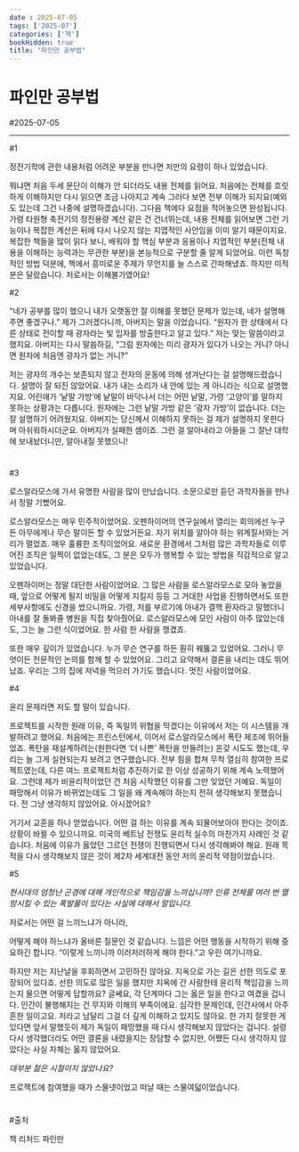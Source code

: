 ```yaml
---
date : 2025-07-05
tags: ['2025-07']
categories: ['책']
bookHidden: true
title: "파인만 공부법"
---
```


# 파인만 공부법

#2025-07-05

---

#1

정전기학에 관한 내용처럼 어려운 부분을 만나면 저만의 요령이 하나 있었습니다. 

뭐냐면 처음 두세 문단이 이해가 안 되더라도 내용 전체를 읽어요. 처음에는 전체를 흐릿하게 이해하지만 다시 읽으면 조금 나아지고 계속 그러다 보면 전부 이해가 되지요(예외도 있는데 그건 나중에 설명하겠습니다). 그다음 책에다 요점을 적어놓으면 완성됩니다. 가령 타원형 축전기의 정전용량 계산 같은 건 건너뛰는데, 내용 전체를 읽어보면 그런 기능이나 복잡한 계산은 뒤에 다시 나오지 않는 지엽적인 사안임을
이미 알기 때문이지요. 복잡한 책들을 많이 읽다 보니, 배워야 할 핵심 부분과 응용이나 지엽적인 부분(전체 내용을 이해하는 능력과는 무관한 부분)을 본능적으로 구분할 줄 알게 되었어요. 이런 독창적인 방법 덕분에, 책에서 흥미로운 주제가 무언지를 늘 스스로 간파해냈죠. 하지만 미적분은 달랐습니다. 저로서는 이해불가였어요!

#2

“네가 공부를 많이 했으니 내가 오랫동안 잘 이해를 못했던 문제가 있는데, 네가 설명해주면 좋겠구나.” 제가 그러겠다니까, 아버지는 말을 이었습니다. “원자가 한 상태에서 다른 상태로 전이할 때 광자라는 빛 입자를 방출한다고 알고 있다.” 저는 맞는 말씀이라고 했지요. 아버지는 다시 말씀하길, “그럼 원자에는 미리 광자가 있다가 나오는 거니? 아니면 원자에 처음엔 광자가 없는 거니?”

저는 광자의 개수는 보존되지 않고 전자의 운동에 의해 생겨난다는 걸 설명해드렸습니다. 설명이 잘 되진 않았어요. 내가 내는 소리가 내 안에 있는 게 아니라는 식으로 설명했지요. 어린애가 ‘낱말 가방’에 낱말이 바닥나서 더는 어떤 낱말, 가령 ‘고양이’를 말하지 못하는 상황과는 다릅니다. 원자에는 그런 낱말 가방 같은 ‘광자 가방’이 없습니다. 더는 잘 설명하기 어려웠지요. 아버지는 당신께서 이해하지 못하는 걸 제가 설명하지 못한다며 아쉬워하시더군요. 아버지가 실패한 셈이죠. 그런 걸 알아내라고 아들을 그 잘난 대학에 보내놨더니만, 알아내질 못했으니!

#

#3

로스알라모스에 가서 유명한 사람을 많이 만났습니다. 소문으로만 듣던 과학자들을 만나서 정말 기뻤어요. 

로스알라모스는 매우 민주적이었어요. 오펜하이머의 연구실에서 열리는 회의에선 누구든 아무에게나 무슨 말이든 할 수 있었거든요. 자기 위치를 알아야 하는 위계질서와는 거리가 멀었죠. 매우 훌륭한 조직이었어요. 새로운 환경에서 그처럼 많은 과학자들로 이루어진 조직은 일찍이 없었는데도, 그 분은 모두가 행복할 수 있는 방법을 직감적으로 알고 있었습니다.

오펜하이머는 정말 대단한 사람이었어요. 그 많은 사람을 로스알라모스로 모아 놓았을 때, 앞으로 어떻게 될지 비밀을 어떻게 지킬지 등등 그 거대한 사업을 진행하면서도 또한 세부사항에도 신경을 썼으니까요. 가령, 저를 부르기에 아내가 결핵 환자라고 말했더니 아내를 잘 돌봐줄 병원을 직접 찾아줬어요. 로스알라모스에 모인 사람이 아주 많았는데도, 그는 늘 그런 식이었어요. 한 사람 한 사람을 챙겼죠.

또한 매우 깊이가 있었습니다. 누가 무슨 연구를 하든 훤히 꿰뚫고 있었어요. 그러니 무엇이든 전문적인 논의를 함께 할 수 있었어요. 그리고 요약해서 결론을 내리는 데도 뛰어났죠. 우리는 그의 집에 저녁을 먹으러 가기도 했습니다. 멋진 사람이었어요.

#4

윤리 문제라면 저도 할 말이 있습니다. 

프로젝트를 시작한 원래 이유, 즉 독일의 위협을 막겠다는 이유에서 저는 이 시스템을 개발하려고 했어요. 처음에는 프린스턴에서, 이어서 로스알라모스에서 폭탄 제조에 뛰어들었죠. 폭탄을 재설계하려는(원한다면 ‘더 나쁜’ 폭탄을 만들려는) 온갖 시도도 했는데, 우리는 늘 그게 실현되는지 보려고 연구했습니다. 전부 힘을 합쳐 무척 열심히 참여한 프로젝트였는데, 다른 여느 프로젝트처럼 추진하기로 한 이상 성공하기 위해 계속 노력했어요. 그런데 제가 비윤리적이었던 건 처음 시작했던 이유를 그만 잊었던 거예요. 독일이 패망해서 이유가 바뀌었는데도 그 일을 왜 계속해야 하는지 전혀 생각해보지 못했습니다. 전 그냥 생각하지 않았어요. 아시겠어요?

거기서 교훈을 하나 얻었습니다. 어떤 걸 하는 이유를 계속 되물어보아야 한다는 것이죠. 상황이 바뀔 수 있으니까요. 미국의 베트남 전쟁도 윤리적 실수의 마찬가지 사례인 것 같습니다. 처음에 이유가 옳았던 그르던 전쟁이 진행되면서 다시 생각해봐야 해요. 원래 목적을 다시 생각해보지 않은 것이 제2차 세계대전 동안 저의 윤리적 약점이었습니다.

#5

*현시대의 엄청난 곤경에 대해 개인적으로 책임감을 느끼십니까? 인류 전체를 여러 번 멸망시킬 수 있는 폭발물이 있다는 사실에 대해서 말입니다.*
 

저로서는 어떤 걸 느끼느냐가 아니라,

어떻게 해야 하느냐가 올바른 질문인 것 같습니다. 느낌은 어떤 행동을 시작하기 위해 중요하긴 합니다. “이렇게 느끼니까 이러저러하게 해야 한다.”고 우린 여기니까요. 

하지만 저는 지난날을 후회하면서 고민하진 않아요. 지옥으로 가는 길은 선한 의도로 포장되어 있다죠. 선한 의도로 많은 일을 했지만 지옥에 간 사람한테 윤리적 책임감을 느끼는지 물으면 어떻게 답할까요? 글쎄요, 각 단계마다 그는 옳은 일을 한다고 여겼을 겁니다. 인간이 불행해지는 건 무지와 이해의 부족이에요. 심각한 문제인데, 인간사에서 아주 흔한 일이고요. 저라고 남달리 그걸 더 깊게 이해하고 있지도 않아요. 한 가지 잘못한 게 있다면 앞서 말했듯이 제가 독일이 패망했을 때 다시 생각해보지 않았다는 겁니다. 설령 다시 생각했더라도 어떤 결론을 내렸을지는 장담할 수 없지만, 어쨌든 다시 생각하지 않았다는 사실 자체는 옳지 않았어요.

*대부분 젊은 시절이지 않았나요?*


프로젝트에 참여했을 때가 스물넷이었고 떠날 때는 스물여덟이었습니다.




#

#출처

책 리처드 파인만
